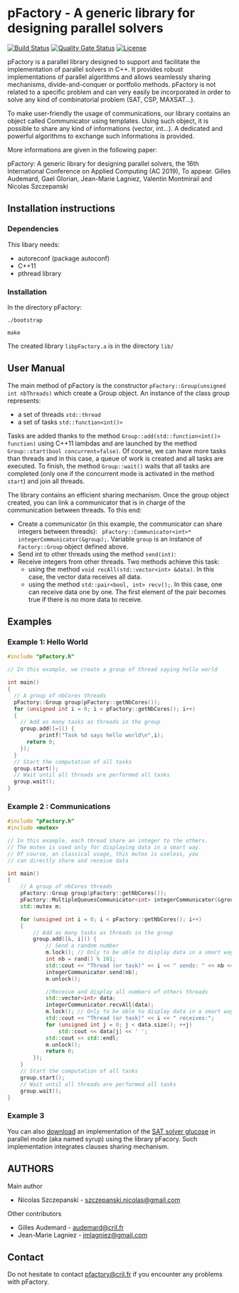 # pFactory - A generic library for designing parallel solvers

[![Build Status](https://api.travis-ci.org/crillab/pfactory.svg?branch=master)](https://travis-ci.org/crillab/pfactory)
[![Quality Gate Status](https://sonarcloud.io/api/project_badges/measure?project=crillab_pFactory&metric=alert_status)](https://sonarcloud.io/dashboard?id=crillab_pFactory)
[![License](https://img.shields.io/badge/license-GPL--3.0-orange)](https://github.com/crillab/pfactory/blob/master/LICENSE)

pFactory is a parallel library designed to support and facilitate the implementation of parallel solvers in C++. It provides robust implementations of
parallel algorithms and allows seamlessly sharing mechanisms, divide-and-conquer or portfolio methods.
pFactory is not related to a specific problem and can very easily be incorporated in order to solve any kind of combinatorial problem (SAT, CSP, MAXSAT...).

To make user-friendly the usage of communications, our library contains an object called Communicator<T> using templates.
Using such object, it is possible to share any kind of informations (vector, int...). A dedicated and powerful algorithms
to exchange such informations is provided. 

More informations are given in the following paper:

pFactory: A generic library for designing parallel solvers, the 16th International Conference on Applied Computing (AC 2019), To appear.
Gilles Audemard, Gael Glorian, Jean-Marie Lagniez, Valentin Montmirail and Nicolas Szczepanski


## Installation instructions

### Dependencies
This libary needs:
 - autoreconf (package autoconf)
 - C++11
 - pthread library

### Installation 
 

In the directory pFactory:
```console
./bootstrap
```

```console
make
```

The created library ```libpFactory.a``` is in the directory ```lib/```

## User Manual

The main method of pFactory is the constructor ```pFactory::Group(unsigned int nbThreads)``` which create a Group object. 
An instance of the class group represents:
  - a set of threads ```std::thread```
  - a set of tasks ```std::function<int()>```

Tasks are added thanks to the method ```Group::add(std::function<int()> function)``` 
using C++11 lambdas and are launched by the method ```Group::start(bool concurrent=false)```. 
Of course, we can have more tasks than threads and in this case, a queue of work is 
created and all tasks are executed. To finish, the method ```Group::wait()```  waits 
that all tasks are completed (only one if the concurrent mode is activated in the method ```start```) 
and join all threads. 

The library contains an efficient sharing mechanism.
Once the group object created, you can link a communicator that is in charge of the communication 
between threads. To this end: 
- Create a communicator (in this example, the communicator can share integers between threads): 
``` pFactory::Communicator<int>* integerCommunicator(&group);```. 
    Variable ```group``` is an  instance of ```Factory::Group``` object defined above. 
- Send int to other threads using the method ```send(int)```:
-   Receive integers from other threads. Two methods achieve this task:
    - using the method ```void recAll(std::vector<int> &data)```. 
    In this case, the vector data receives all data.
    - using the method ```std::pair<bool, int> recv();```. In this case, one can receive
    data one by one. The first element of the pair becomes true if there is 
    no more data to receive. 




## Examples

### Example 1: Hello World

```cpp
#include "pFactory.h"

// In this example, we create a group of thread saying hello world

int main()
{
  // A group of nbCores threads
  pFactory::Group group(pFactory::getNbCores());
  for (unsigned int i = 0; i < pFactory::getNbCores(); i++)
  {
    // Add as many tasks as threads in the group
    group.add([=]() {
	      printf("Task %d says hello world\n",i);
      return 0;
    });
  }
  // Start the computation of all tasks
  group.start();
  // Wait until all threads are performed all tasks
  group.wait();
}
```


### Example 2 : Communications

```cpp
#include "pFactory.h"
#include <mutex>

// In this example, each thread share an integer to the others.
// The mutex is used only for displaying data in a smart way.
// Of course, on classical usage, this mutex is useless, you
// can directly share and receive data

int main()
{
    // A group of nbCores threads
    pFactory::Group group(pFactory::getNbCores());
    pFactory::MultipleQueuesCommunicator<int> integerCommunicator(&group);
    std::mutex m;

    for (unsigned int i = 0; i < pFactory::getNbCores(); i++)
    {
        // Add as many tasks as threads in the group
        group.add([&, i]() {
            // Send a random number
            m.lock(); // Only to be able to display data in a smart way
            int nb = rand() % 101;
            std::cout << "Thread (or task)" << i << " sends: " << nb << std::endl;
            integerCommunicator.send(nb);
            m.unlock();

            //Receive and display all numbers of others threads
            std::vector<int> data;
            integerCommunicator.recvAll(data);
            m.lock(); // Only to be able to display data in a smart way
            std::cout << "Thread (or task)" << i << " receives:";
            for (unsigned int j = 0; j < data.size(); ++j)
                std::cout << data[j] << ' ';
            std::cout << std::endl;
            m.unlock();
            return 0;
        });
    }
    // Start the computation of all tasks
    group.start();
    // Wait until all threads are performed all tasks
    group.wait();
}
```

### Example 3
You can also [download](https://www.dropbox.com/s/povk0z4gq8fqd7l/pfactory-glucose.tgz?dl=0) an implementation of the [SAT solver glucose](https://www.labri.fr/perso/lsimon/glucose/) in parallel mode (aka named syrup)
using the library pFacory. Such implementation integrates clauses sharing mechanism.


## AUTHORS

Main author
 - Nicolas Szczepanski - szczepanski.nicolas@gmail.com


Other contributors
 - Gilles Audemard - audemard@cril.fr
 - Jean-Marie Lagniez - jmlagniez@gmail.com



## Contact
Do not hesitate to contact pfactory@cril.fr if you encounter any problems with pFactory.
